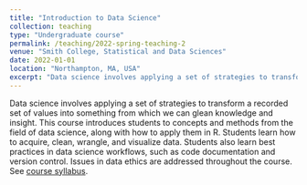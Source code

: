 ```yaml
---
title: "Introduction to Data Science"
collection: teaching
type: "Undergraduate course"
permalink: /teaching/2022-spring-teaching-2
venue: "Smith College, Statistical and Data Sciences"
date: 2022-01-01
location: "Northampton, MA, USA"
excerpt: "Data science involves applying a set of strategies to transform a recorded set of values into something from which we can glean knowledge and insight. This course introduces students to concepts and methods from the field of data science, along with how to apply them in R."
---
```


Data science involves applying a set of strategies to transform a recorded set of values into something from which we can glean knowledge and insight. This course introduces students to concepts and methods from the field of data science, along with how to apply them in R. Students learn how to acquire, clean, wrangle, and visualize data. Students also learn best practices in data science workflows, such as code documentation and version control. Issues in data ethics are addressed throughout the course. See [course syllabus](https://sds-192-intro.github.io/SDS-192-public-website/).